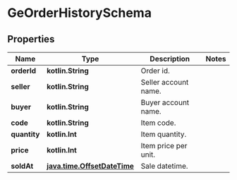 
# GeOrderHistorySchema

## Properties
Name | Type | Description | Notes
------------ | ------------- | ------------- | -------------
**orderId** | **kotlin.String** | Order id. | 
**seller** | **kotlin.String** | Seller account name. | 
**buyer** | **kotlin.String** | Buyer account name. | 
**code** | **kotlin.String** | Item code. | 
**quantity** | **kotlin.Int** | Item quantity. | 
**price** | **kotlin.Int** | Item price per unit. | 
**soldAt** | [**java.time.OffsetDateTime**](java.time.OffsetDateTime.md) | Sale datetime. | 



